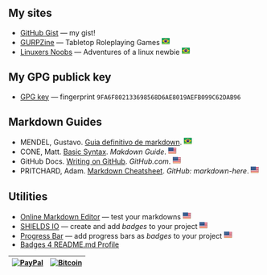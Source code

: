 ## My sites

* [GitHub Gist](https://gist.github.com/nerun) — my gist!
* [GURPZine](https://www.gurpzine.com.br) — Tabletop Roleplaying Games ![brazilian portuguese][br]
* [Linuxers Noobs](http://linuxernoob.blogspot.com) — Adventures of a linux newbie ![brazilian portuguese][br]

[br]: flag-br.png

## My GPG publick key
* [GPG key](https://raw.githubusercontent.com/nerun/nerun/main/danieldiasr_gpg_public.asc) — fingerprint `9FA6F802133698568D6AE8019AEFB099C62DAB96`

## Markdown Guides

* MENDEL, Gustavo. [Guia definitivo de markdown](https://github.com/mende1/guia-definitivo-de-markdown). ![brazilian portuguese][br]
* CONE, Matt. [Basic Syntax](https://www.markdownguide.org/basic-syntax). *Makdown Guide*. ![english][us]
* GitHub Docs. [Writing on GitHub](https://docs.github.com/en/get-started/writing-on-github). _GitHub.com_. ![english][us]
* PRITCHARD, Adam. [Markdown Cheatsheet](https://github.com/adam-p/markdown-here/wiki/Markdown-Cheatsheet). _GitHub: markdown-here_. ![english][us]

## Utilities
* [Online Markdown Editor](https://dillinger.io) — test your markdowns ![english][us]
* [SHIELDS IO](https://shields.io/) — create and add *badges* to your project ![english][us]
* [Progress Bar](https://github.com/guibranco/progressbar) — add progress bars as *badges* to your project ![english][us]
* [Badges 4 README.md Profile](https://github.com/alexandresanlim/Badges4-README.md-Profile?tab=readme-ov-file#-cryptocurrency-)

[us]: flag-us.png

| [![PayPal](https://www.paypalobjects.com/en_US/i/btn/btn_donateCC_LG.gif)](https://www.paypal.com/donate/?hosted_button_id=T95ZWHGTG2GT2) | [![Bitcoin](https://i.imgur.com/h7dQZyz.png)](https://www.blockchain.com/explorer/addresses/btc/bc1q8uk7cxujtxfguxcqw9l7889zwee86q582ysgcf) |
|:-----:|:-----:|
